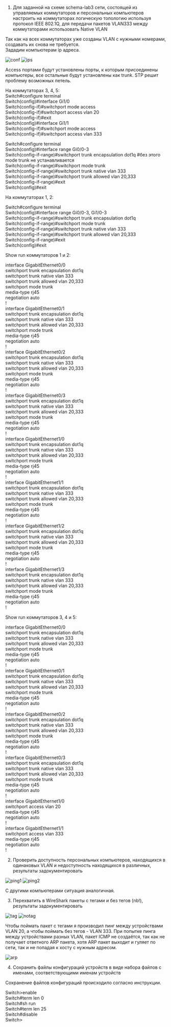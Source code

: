 1) Для заданной на схеме schema-lab3 сети, состоящей из управляемых коммутаторов и персональных компьютеров
настроить на коммутаторах логическую топологию используя протокол IEEE 802.1Q, для передачи пакетов VLAN333 между
коммутаторами использовать Native VLAN

Так как на всех коммутаторах уже созданы VLAN с нужными номерами, создавать их снова не требуется.  
Зададим компьютерам ip адреса.

![conf](./img/ip_config.png)
![ips](./img/network.png)

Access портами будут установлены порты, к которым присоединены компьютеры, все остальные будут установлены как trunk. STP решит проблему возможных петель. 

На коммутаторах 3, 4, 5:  
Switch#configure terminal  
Switch(config)#interface Gi1/0  
Switch(config-if)#switchport mode access  
Switch(config-if)#switchport access vlan 20  
Switch(config-if)#exit  
Switch(config)#interface Gi1/1  
Switch(config-if)#switchport mode access  
Switch(config-if)#switchport access vlan 333  

Switch#configure terminal  
Switch(config)#interface range Gi0/0-3  
Switch(config-if-range)#switchport trunk encapsulation dot1q #без этого mode trunk не устанавливается  
Switch(config-if-range)#switchport mode trunk  
Switch(config-if-range)#switchport trunk native vlan 333  
Switch(config-if-range)#switchport trunk allowed vlan 20,333  
Switch(config-if-range)#exit  
Switch(config)#exit  

На коммутаторах 1, 2:  

Switch#configure terminal  
Switch(config)#interface range Gi0/0-3, Gi1/0-3  
Switch(config-if-range)#switchport trunk encapsulation dot1q  
Switch(config-if-range)#switchport mode trunk  
Switch(config-if-range)#switchport trunk native vlan 333  
Switch(config-if-range)#switchport trunk allowed vlan 20,333  
Switch(config-if-range)#exit  
Switch(config)#exit  

Show run коммутаторов 1 и 2:

interface GigabitEthernet0/0  
 switchport trunk encapsulation dot1q  
 switchport trunk native vlan 333  
 switchport trunk allowed vlan 20,333  
 switchport mode trunk  
 media-type rj45  
 negotiation auto  
!  
interface GigabitEthernet0/1  
 switchport trunk encapsulation dot1q  
 switchport trunk native vlan 333  
 switchport trunk allowed vlan 20,333  
 switchport mode trunk  
 media-type rj45  
 negotiation auto  
!  
interface GigabitEthernet0/2  
 switchport trunk encapsulation dot1q  
 switchport trunk native vlan 333  
 switchport trunk allowed vlan 20,333  
 switchport mode trunk  
 media-type rj45  
 negotiation auto  
!  
interface GigabitEthernet0/3  
 switchport trunk encapsulation dot1q  
 switchport trunk native vlan 333  
 switchport trunk allowed vlan 20,333  
 switchport mode trunk  
 media-type rj45  
 negotiation auto  
!  
interface GigabitEthernet1/0  
 switchport trunk encapsulation dot1q  
 switchport trunk native vlan 333  
 switchport trunk allowed vlan 20,333  
 switchport mode trunk  
 media-type rj45  
 negotiation auto  
!  
interface GigabitEthernet1/1  
 switchport trunk encapsulation dot1q  
 switchport trunk native vlan 333  
 switchport trunk allowed vlan 20,333  
 switchport mode trunk  
 media-type rj45  
 negotiation auto  
!  
interface GigabitEthernet1/2  
 switchport trunk encapsulation dot1q  
 switchport trunk native vlan 333  
 switchport trunk allowed vlan 20,333  
 switchport mode trunk  
 media-type rj45  
 negotiation auto  
!  
interface GigabitEthernet1/3  
 switchport trunk encapsulation dot1q  
 switchport trunk native vlan 333  
 switchport trunk allowed vlan 20,333  
 switchport mode trunk  
 media-type rj45  
 negotiation auto  
!  

Show run коммутаторов 3, 4 и 5:  

interface GigabitEthernet0/0  
 switchport trunk encapsulation dot1q  
 switchport trunk native vlan 333  
 switchport trunk allowed vlan 20,333  
 switchport mode trunk  
 media-type rj45  
 negotiation auto  
!  
interface GigabitEthernet0/1  
 switchport trunk encapsulation dot1q  
 switchport trunk native vlan 333  
 switchport trunk allowed vlan 20,333  
 switchport mode trunk  
 media-type rj45  
 negotiation auto  
!  
interface GigabitEthernet0/2  
 switchport trunk encapsulation dot1q  
 switchport trunk native vlan 333  
 switchport trunk allowed vlan 20,333  
 switchport mode trunk  
 media-type rj45  
 negotiation auto  
!  
interface GigabitEthernet0/3  
 switchport trunk encapsulation dot1q  
 switchport trunk native vlan 333  
 switchport trunk allowed vlan 20,333  
 switchport mode trunk  
 media-type rj45  
 negotiation auto  
!  
interface GigabitEthernet1/0  
 switchport access vlan 20  
 media-type rj45  
 negotiation auto  
!  
interface GigabitEthernet1/1  
 switchport access vlan 333  
 media-type rj45  
 negotiation auto  
!  

2) Проверить доступность персональных компьютеров, находящихся в одинаковых VLAN и недоступность находящихся в различных, результаты задокументировать

![ping1](./img/pc1_ping.png)
![ping2](./img/pc2_ping.png)

C другими компьютерами ситуация аналогичная.

3) Перехватить в WireShark пакеты с тегами и без тегов (nb!), результаты задокументировать

![tag](./img/vlan_header.png)
![notag](./img/vlan_no_header.png)

Чтобы поймать пакет с тегами я производил пинг между устройствами VLAN 20, а чтобы поймать без тегов - VLAN 333. При попытке пинга между устройствами разных VLAN, пакет ICMP не создаётся, так как не получает ответного ARP пакета, хотя ARP пакет выходит и гуляет по сети, так и не попадая к хосту с нужным адресом.

![arp](./img/arp.png)

4) Сохранить файлы конфигураций устройств в виде набора файлов с именами, соответствующими именам устройств

Сохранение файлов конфигураций происходило согласно инструкции.

Switch>enable  
Switch#term len 0  
Switch#sh run  
Switch#term len 25  
Switch#disable  
Switch>  